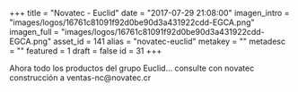 +++
title = "Novatec - Euclid"
date = "2017-07-29 21:08:00"
imagen_intro = "images/logos/16761c81091f92d0be90d3a431922cdd-EGCA.png"
imagen_full = "images/logos/16761c81091f92d0be90d3a431922cdd-EGCA.png"
asset_id = 141
alias = "novatec-euclid"
metakey = ""
metadesc = ""
featured = 1
draft = false
id = 31
+++
<p>Ahora todo los productos del grupo Euclid... consulte con novatec construcción a ventas-nc@novatec.cr</p>
<!--more-->